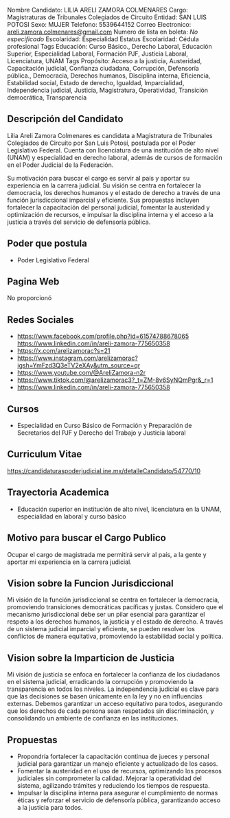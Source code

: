 Nombre Candidato: LILIA ARELI ZAMORA COLMENARES
Cargo: Magistraturas de Tribunales Colegiados de Circuito
Entidad: SAN LUIS POTOSI
Sexo: MUJER
Telefono: 5539644152
Correo Electronico: areli.zamora.colmenares@gmail.com
Numero de lista en boleta: *No especificado*
Escolaridad: Especialidad
Estatus Escolaridad: Cédula profesional
Tags Educación: Curso Básico., Derecho Laboral, Educación Superior, Especialidad Laboral, Formación PJF, Justicia Laboral, Licenciatura, UNAM
Tags Propósito: Acceso a la justicia, Austeridad, Capacitación judicial, Confianza ciudadana, Corrupción, Defensoría pública., Democracia, Derechos humanos, Disciplina interna, Eficiencia, Estabilidad social, Estado de derecho, Igualdad, Imparcialidad, Independencia judicial, Justicia, Magistratura, Operatividad, Transición democrática, Transparencia


## Descripción del Candidato 

Lilia Areli Zamora Colmenares es candidata a Magistratura de Tribunales Colegiados de Circuito por San Luis Potosí, postulada por el Poder Legislativo Federal. Cuenta con licenciatura de una institución de alto nivel (UNAM) y especialidad en derecho laboral, además de cursos de formación en el Poder Judicial de la Federación.

Su motivación para buscar el cargo es servir al país y aportar su experiencia en la carrera judicial. Su visión se centra en fortalecer la democracia, los derechos humanos y el estado de derecho a través de una función jurisdiccional imparcial y eficiente. Sus propuestas incluyen fortalecer la capacitación del personal judicial, fomentar la austeridad y optimización de recursos, e impulsar la disciplina interna y el acceso a la justicia a través del servicio de defensoría pública.


## Poder que postula

- Poder Legislativo Federal


## Pagina Web

No proporcionó


## Redes Sociales

- https://www.facebook.com/profile.php?id=61574788678065 https://www.linkedin.com/in/areli-zamora-775650358
- https://x.com/arelizamorac?s=21
- https://www.instagram.com/arelizamorac?igsh=YmFzd3Q3eTV2eXAy&utm_source=qr
- https://www.youtube.com/@AreliZamora-n2r
- https://www.tiktok.com/@arelizamorac3?_t=ZM-8v6SyNQmPgr&_r=1
- https://www.linkedin.com/in/areli-zamora-775650358


## Cursos

- Especialidad en Curso Básico de Formación y Preparación de Secretarios del PJF y Derecho del Trabajo y Justicia laboral


## Curriculum Vitae

https://candidaturaspoderjudicial.ine.mx/detalleCandidato/54770/10


## Trayectoria Academica

- Educación  superior en institución de alto nivel, licenciatura en la UNAM, especialidad en laboral y curso básico


## Motivo para buscar el Cargo Publico

Ocupar el cargo de magistrada me permitirá servir al país, a la gente y aportar mi experiencia en la carrera judicial.


## Vision sobre la Funcion Jurisdiccional

Mi visión de la función jurisdiccional se centra en fortalecer la democracia, promoviendo transiciones democráticas pacíficas y justas. Considero que el mecanismo jurisdiccional debe ser un pilar esencial para garantizar el respeto a los derechos humanos, la justicia y el estado de derecho. A través de un sistema judicial imparcial y eficiente, se pueden resolver los conflictos de manera equitativa, promoviendo la estabilidad social y política.


## Vision sobre la Imparticion de Justicia

Mi visión de justicia se enfoca en fortalecer la confianza de los ciudadanos en el sistema judicial, erradicando la corrupción y promoviendo la transparencia en todos los niveles. La independencia judicial es clave para que las decisiones se basen únicamente en la ley y no en influencias externas. Debemos garantizar un acceso equitativo para todos, asegurando que los derechos de cada persona sean respetados sin discriminación, y consolidando un ambiente de confianza en las instituciones.


## Propuestas

- Propondría fortalecer la capacitación continua de jueces y personal judicial para garantizar un manejo eficiente y actualizado de los casos.
- Fomentar la austeridad en el uso de recursos, optimizando los procesos judiciales sin comprometer la calidad. Mejorar la operatividad del sistema, agilizando trámites y reduciendo los tiempos de respuesta.
- Impulsar la disciplina interna para asegurar el cumplimiento de normas éticas y reforzar el servicio de defensoría pública, garantizando acceso a la justicia para todos.

